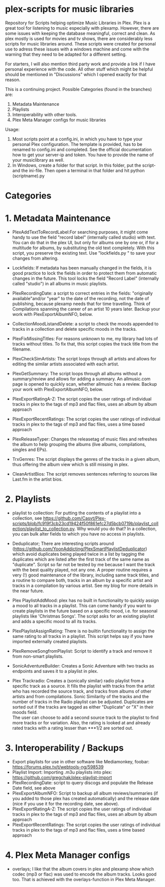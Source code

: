 # plex-scripts for music libraries
Repository for Scripts helping optimize Music Libraries in Plex.
Plex is a great tool for listening to music especially with plexamp. However, there are some issues with keeping the database meaningful, correct and clean. As plex mostly is used for movies and tv shows, there are considerably less scripts for music libraries around.
These scripts were created for personal use to adress these issues with a windows machine and come with the warning that they need to be adapted for a different setting. 

For starters, I will also mention third party work and provide a link if I have personal experience with the code. All other stuff which might be helpful should be mentioned in "Discussions" which I opened exactly for that reason.

This is a continuing project. Possible Categories (found in the branches) are:
1. Metadata Maintenance
2. Playlists
3. Interoperability with other tools.
4. Plex Meta Manager configs for music libraries

Usage:
1. Most scripts point at a config.ini, in which you have to type your personal Plex configuration. The template is provided, has to be renamed to config.ini and completed. See the official documentation how to get your server-ip and token. You have to provide the name of your musiclibrary as well. 
2. In Windows, create a folder for that script. In this folder, put the script- and the ini-file. Then open a terminal in that folder and hit python (scriptname).py

# Categories
# 1. Metadata Maintenance
- PlexAddTextToRecordLabel:For searching purposes, it might come handy to use the field "record label" (internally called studio) with text. 
You can do that in the plex UI, but only for albums one by one or, if for a multitude for albums, by substituting the old text completely. 
With this script, you preserve the existing text. Use "lockfields.py " to save your changes from altering.

- Lockfields: If metadata has been manually changed in the fields, it is good practice to lock the fields in order to protect them from automatic changes in the future. This tool locks the field "Record Label" (internally called "studio") in all albums in music playlists. 

- PlexRecordingDate: a script  to correct entries in the fields: "originally available"and/or "year" to the date of the recording, not the date of publishing, because plexamp needs that for time travelling. Think of Compilations spanning the career of an artist 10 years later. Backup your work with PlexExportAlbumNFO, below.

- CollectionMoodListandDelete: a script to check the moods appended to tracks in a collection and delete specific moods in the tracks. 

- PlexFixMissingTitles: For reasons unknown to me, my library had lots of tracks without titles. To fix that, this script copies the track title from the filename.

- PlexCheckSimArtists: The script loops through all artists and allows for editing the similar artists associated with each artist.

- PlexGetSummary: The script loops through all albums without a summary/review and allows for adding a summary. An allmusic.com page is opened to quickly scan, whether allmusic has a review. Backup your work with PlexExportAlbumNFO, below.

- PlexExportRatingA-Z: The script copies the user ratings of individual tracks in plex to the tags of mp3 and flac files, uses an album by album approach

- PlexExportRecentRatings: The script copies the user ratings of individual tracks in plex to the tags of mp3 and flac files, uses a time based approach

- PlexReleaseTyper: Changes the releasetag of music files and refreshes the album to help grouping the albums (live albums, compilations, singles and EPs).

- TrxGenres: The script displays the genres of the tracks in a given album, thus offering the album view which is still missing in plex.

- CleanArtistBios: The script removes sentences referring to sources like Last.fm in the artist bios.

# 2. Playlists
- playlist to collection: For putting the contents of a playlist into a collection, see https://github.com/Casvt/Plex-scripts/blob/fc919f3cb23cd19424f50f861efc27d5bcb0719b/playlist_collection/playlist_to_collection.py. Why would you do that? In a collection, you can bulk alter fields to which you have no access in playlists.

- Deduplicator; There are interesting scripts around (https://github.com/YoonAddicting/PlexSmartPlaylistDeduplicator) which avoid duplicates being played twice in a list by tagging the duplicates which are listed after the first track of the same name as "duplicate". Script so far not be tested by me because I want the track with the best quality played, not any one. A proper routine requires a very (!) good maintenance of the library, including same track titles, and a routine to compare both, tracks in an album by a specific artist and tracks in a compilation by various artist. See my blog for more details in the near future.

- Plex PlaylistAddMood: plex has no built in functionality to quickly assign a mood to all tracks in a playlist. This can come handy if you want to create playlists in the future based on a specific mood, i.e. for seasonal playlists like 'Christmas Songs'. The script asks for an existing playlist and adds a specific mood to all its tracks.

- PlexPlaylistAssignRating: There is no builtin functionality to assign the same rating to all tracks in a playlist. This script helps say if you have imported externally created playlists.

- PlexRemoveSongfromPlaylist: Script to identify a track and remove it from non-smart playlists.

- SonicAdventureBuilder: Creates a Sonic Adventure with two tracks as endpoints and saves it to a playlist in plex.

- Plex Trackradio: Creates a (sonically similar) radio playlist from a specific track as a source. It fills the playlist with tracks from the artist who has recorded the source track, and tracks from albums of other artists and from compilations. Sonic Similarity of the tracks and the number of tracks in the Radio playlist can be adjusted. Duplicates are sorted out if the tracks are tagged as either "Duplicate" or "X" in their moods field.  
The user can choose to add a second source track to the playlist to find more tracks or for variation. 
Also, the rating is looked at and already rated tracks with a rating lesser than ***1/2 are sorted out.  

# 3. Interoperability / Backups
- Export playlists for use in other software like Mediamonkey, foobar: https://forums.plex.tv/t/webtools-ng/598539
- Playlist Import: Importing .m3u playlists into plex: https://github.com/gregchak/plex-playlist-import
- PlexRecordingDate: script to query discogs and populate the Release Date field, see above
- PlexExportAlbumNFO: Script to backup all album reviews/summaries (if you added to those plex has created automatically) and the release date (nice if you use it for the recording date, 
  see above).
- PlexExportRatingA-Z: The script copies the user ratings of individual tracks in plex to the tags of mp3 and flac files, uses an album by album approach
- PlexExportRecentRatings: The script copies the user ratings of individual tracks in plex to the tags of mp3 and flac files, uses a time based approach

 # 4. Plex Meta Manager configs
 - overlays; I like that the album covers in plex and plexamp show which codec (mp3 or flac) was used to encode the album tracks. Looks good too. That is achieved with the overlays-function in Plex Meta  Manager.
